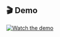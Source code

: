 ## 🎬 Demo

[![Watch the demo](images/demo_thumbnail.png)]([https://www.youtube.com/watch?v=YOUR_VIDEO_ID](https://www.youtube.com/watch?v=1YP4cBeMPqY))
